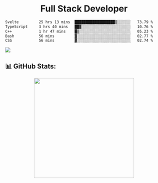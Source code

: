   <h1 align="center" font="bold">
Full Stack Developer 
</h1>


 <!--START_SECTION:waka-->

```txt
Svelte         25 hrs 13 mins  ██████████████████▒░░░░░░   73.79 %
TypeScript     3 hrs 40 mins   ██▓░░░░░░░░░░░░░░░░░░░░░░   10.76 %
C++            1 hr 47 mins    █▒░░░░░░░░░░░░░░░░░░░░░░░   05.23 %
Bash           56 mins         ▓░░░░░░░░░░░░░░░░░░░░░░░░   02.77 %
CSS            56 mins         ▓░░░░░░░░░░░░░░░░░░░░░░░░   02.74 %
```

<!--END_SECTION:waka-->

  <p align="start">
   
<a href="https://linkedin.com/in/Abhishek">
<img src="https://skillicons.dev/icons?i=cpp,java,python,html,css,js,postgres,mongodb,linux,bash,git,github,react,express,nodejs,nextjs,gcp,docker,vscode,postman,powershell,githubactions,&theme=dark&perline=10" />
</a>
</p>



## 📊 GitHub Stats:

 <div align="center">

 <!-- github streak start -->

<img width=320 src="https://github-readme-streak-stats.herokuapp.com/?user=Abhishek9503&layout=compact"  />

<!-- github streak end -->
